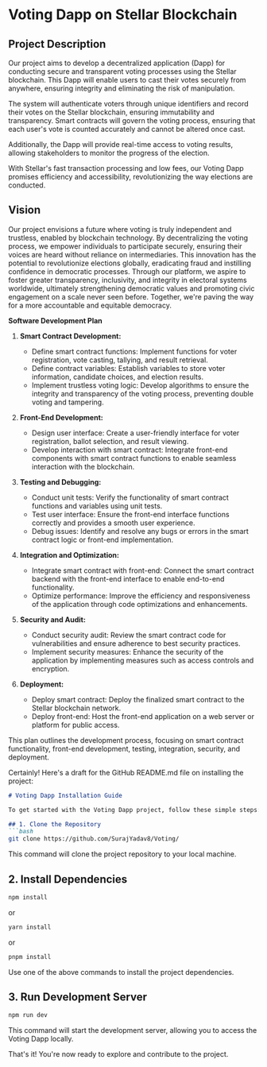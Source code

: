 # Voting Dapp on Stellar Blockchain

## Project Description

Our project aims to develop a decentralized application (Dapp) for conducting secure and transparent voting processes using the Stellar blockchain. This Dapp will enable users to cast their votes securely from anywhere, ensuring integrity and eliminating the risk of manipulation. 

The system will authenticate voters through unique identifiers and record their votes on the Stellar blockchain, ensuring immutability and transparency. Smart contracts will govern the voting process, ensuring that each user's vote is counted accurately and cannot be altered once cast. 

Additionally, the Dapp will provide real-time access to voting results, allowing stakeholders to monitor the progress of the election. 

With Stellar's fast transaction processing and low fees, our Voting Dapp promises efficiency and accessibility, revolutionizing the way elections are conducted.

## Vision

Our project envisions a future where voting is truly independent and trustless, enabled by blockchain technology. By decentralizing the voting process, we empower individuals to participate securely, ensuring their voices are heard without reliance on intermediaries. This innovation has the potential to revolutionize elections globally, eradicating fraud and instilling confidence in democratic processes. Through our platform, we aspire to foster greater transparency, inclusivity, and integrity in electoral systems worldwide, ultimately strengthening democratic values and promoting civic engagement on a scale never seen before. Together, we're paving the way for a more accountable and equitable democracy.

**Software Development Plan**

1. **Smart Contract Development:**
   - Define smart contract functions: Implement functions for voter registration, vote casting, tallying, and result retrieval.
   - Define contract variables: Establish variables to store voter information, candidate choices, and election results.
   - Implement trustless voting logic: Develop algorithms to ensure the integrity and transparency of the voting process, preventing double voting and tampering.
  
2. **Front-End Development:**
   - Design user interface: Create a user-friendly interface for voter registration, ballot selection, and result viewing.
   - Develop interaction with smart contract: Integrate front-end components with smart contract functions to enable seamless interaction with the blockchain.
   
3. **Testing and Debugging:**
   - Conduct unit tests: Verify the functionality of smart contract functions and variables using unit tests.
   - Test user interface: Ensure the front-end interface functions correctly and provides a smooth user experience.
   - Debug issues: Identify and resolve any bugs or errors in the smart contract logic or front-end implementation.
   
4. **Integration and Optimization:**
   - Integrate smart contract with front-end: Connect the smart contract backend with the front-end interface to enable end-to-end functionality.
   - Optimize performance: Improve the efficiency and responsiveness of the application through code optimizations and enhancements.
   
5. **Security and Audit:**
   - Conduct security audit: Review the smart contract code for vulnerabilities and ensure adherence to best security practices.
   - Implement security measures: Enhance the security of the application by implementing measures such as access controls and encryption.
   
6. **Deployment:**
   - Deploy smart contract: Deploy the finalized smart contract to the Stellar blockchain network.
   - Deploy front-end: Host the front-end application on a web server or platform for public access.
   
This plan outlines the development process, focusing on smart contract functionality, front-end development, testing, integration, security, and deployment.

Certainly! Here's a draft for the GitHub README.md file on installing the project:

```markdown
# Voting Dapp Installation Guide

To get started with the Voting Dapp project, follow these simple steps:

## 1. Clone the Repository
```bash
git clone https://github.com/SurajYadav8/Voting/
```
This command will clone the project repository to your local machine.

## 2. Install Dependencies
```bash
npm install
```
or
```bash
yarn install
```
or
```bash
pnpm install
```
Use one of the above commands to install the project dependencies.

## 3. Run Development Server
```bash
npm run dev
```
This command will start the development server, allowing you to access the Voting Dapp locally.

That's it! You're now ready to explore and contribute to the project.
